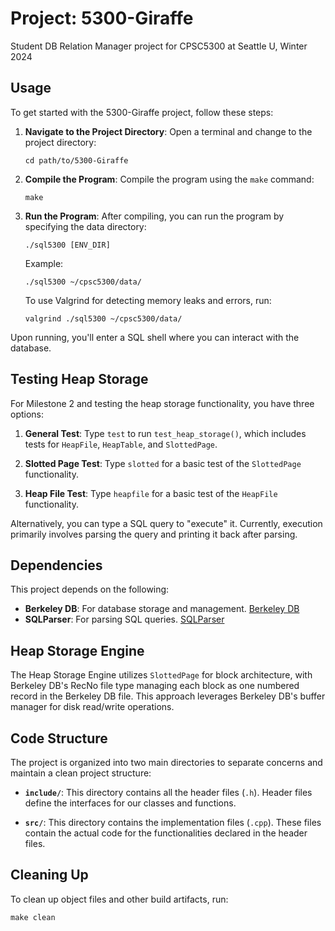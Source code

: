 # Project: 5300-Giraffe
Student DB Relation Manager project for CPSC5300 at Seattle U, Winter 2024

## Usage

To get started with the 5300-Giraffe project, follow these steps:

1. **Navigate to the Project Directory**: Open a terminal and change to the project directory:

   ```
   cd path/to/5300-Giraffe
   ```

2. **Compile the Program**: Compile the program using the `make` command:

   ```
   make
   ```

3. **Run the Program**: After compiling, you can run the program by specifying the data directory:

   ```
   ./sql5300 [ENV_DIR]
   ```
   Example:
   ```
   ./sql5300 ~/cpsc5300/data/
   ```

   To use Valgrind for detecting memory leaks and errors, run:

   ```
   valgrind ./sql5300 ~/cpsc5300/data/
   ```

Upon running, you'll enter a SQL shell where you can interact with the database.

## Testing Heap Storage

For Milestone 2 and testing the heap storage functionality, you have three options:

1. **General Test**: Type `test` to run `test_heap_storage()`, which includes tests for `HeapFile`, `HeapTable`, and `SlottedPage`.

2. **Slotted Page Test**: Type `slotted` for a basic test of the `SlottedPage` functionality.

3. **Heap File Test**: Type `heapfile` for a basic test of the `HeapFile` functionality.

Alternatively, you can type a SQL query to "execute" it. Currently, execution primarily involves parsing the query and printing it back after parsing.

## Dependencies

This project depends on the following:

- **Berkeley DB**: For database storage and management. [Berkeley DB](https://docs.oracle.com/cd/E17076_05/html/api_reference/CXX/frame_main.html) 
- **SQLParser**: For parsing SQL queries. [SQLParser](https://github.com/klundeen/sql-parser/tree/cpsc4300) 

## Heap Storage Engine

The Heap Storage Engine utilizes `SlottedPage` for block architecture, with Berkeley DB's RecNo file type managing each block as one numbered record in the Berkeley DB file. This approach leverages Berkeley DB's buffer manager for disk read/write operations.

## Code Structure

The project is organized into two main directories to separate concerns and maintain a clean project structure:

- **`include/`**: This directory contains all the header files (`.h`). Header files define the interfaces for our classes and functions.

- **`src/`**: This directory contains the implementation files (`.cpp`). These files contain the actual code for the functionalities declared in the header files.

## Cleaning Up

To clean up object files and other build artifacts, run:

```
make clean
```